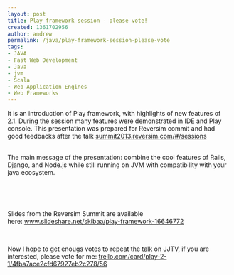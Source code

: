 ```yaml
---
layout: post
title: Play framework session - please vote!
created: 1361702956
author: andrew
permalink: /java/play-framework-session-please-vote
tags:
- JAVA
- Fast Web Development
- Java
- jvm
- Scala
- Web Application Engines
- Web Frameworks
---
```

<p>It is an introduction of Play framework, with highlights of new features of 2.1. During the session many features were demonstrated in IDE and Play console. This presentation was prepared for Reversim commit and had good feedbacks after the talk&nbsp;<a href="http://summit2013.reversim.com/#/sessions">summit2013.reversim.com/#/sessions</a></p>
<div>
	&nbsp;</div>
<div>
	The main message of the presentation: combine the cool features of Rails, Django, and Node.js while still running on JVM with compatibility with your java ecosystem.</div>
<p>&nbsp;</p>
<p>&nbsp;</p>
<p>Slides from the Reversim Summit are available here:&nbsp;<a href="http://www.slideshare.net/skibaa/play-framework-16646772">www.slideshare.net/skibaa/play-framework-16646772</a></p>
<p>&nbsp;</p>
<p>Now I hope to get enougs votes to repeat the talk on JJTV, if you are interested, please vote for me:&nbsp;<a href="https://trello.com/card/play-2-1/4fba7ace2cfd67927eb2c278/56">trello.com/card/play-2-1/4fba7ace2cfd67927eb2c278/56</a></p>
